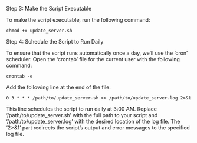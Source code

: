 Step 3: Make the Script Executable

To make the script executable, run the following command:

``` chmod +x update_server.sh ```

Step 4: Schedule the Script to Run Daily

To ensure that the script runs automatically once a day, we’ll use the ‘cron’ scheduler. Open the ‘crontab’ file for the current user with the following command:

``` crontab -e ```

Add the following line at the end of the file:

``` 0 3 * * * /path/to/update_server.sh >> /path/to/update_server.log 2>&1 ```

This line schedules the script to run daily at 3:00 AM. Replace ‘/path/to/update_server.sh’ with the full path to your script and ‘/path/to/update_server.log’ with the desired location of the log file. The ‘2>&1’ part redirects the script’s output and error messages to the specified log file.
